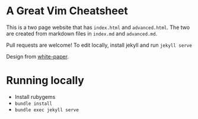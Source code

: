 A Great Vim Cheatsheet
========

This is a two page website that has `index.html` and `advanced.html`. The two are created from markdown files in `index.md` and `advanced.md`.

Pull requests are welcome! To edit locally, install jekyll and run `jekyll serve`

Design from [white-paper](https://github.com/vinitkumar/white-paper).

# Running locally
- Install rubygems
- `bundle install`
- `bundle exec jekyll serve`
